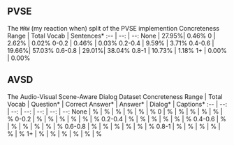## PVSE
The `MRW` (my reaction when) split of the PVSE implemention
Concreteness Range | Total Vocab | Sentences\*
:-- | --: | --:
None    | 27.95%| 0.46%
0       | 2.62% | 0.02%
0-0.2   | 0.46% | 0.03%
0.2-0.4 | 9.59% | 3.71%
0.4-0.6 | 19.66%| 57.03%
0.6-0.8 | 29.01%| 38.04%
0.8-1 | 10.73%  | 1.18%
1+ | 0.00%  | 0.00%

## AVSD
The Audio-Visual Scene-Aware Dialog Dataset
Concreteness Range | Total Vocab | Question\* | Correct Answer\* | Answer\* | Dialog\* | Captions\*
:-- | --: | --: | --: | --: | --: | --:
None    | % | % | % | % | % | %
0       | % | % | % | % | % | %
0-0.2   | % | % | % | % | % | %
0.2-0.4 | % | % | % | % | % | %
0.4-0.6 | % | % | % | % | % | %
0.6-0.8 | % | % | % | % | % | %
0.8-1   | % | % | % | % | % | %
1+      | % | % | % | % | % | %
